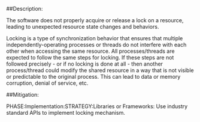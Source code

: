 ##Description:

The software does not properly acquire or release a lock on a resource, leading to unexpected resource state changes and behaviors.

Locking is a type of synchronization behavior that ensures that multiple independently-operating processes or threads do not interfere with each other when accessing the same resource. All processes/threads are expected to follow the same steps for locking. If these steps are not followed precisely - or if no locking is done at all - then another process/thread could modify the shared resource in a way that is not visible or predictable to the original process. This can lead to data or memory corruption, denial of service, etc.

##Mitigation:


PHASE:Implementation:STRATEGY:Libraries or Frameworks:
Use industry standard APIs to implement locking mechanism.

